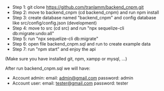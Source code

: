 - Step 1: git clone https://github.com/tranlamm/backend_cnpm.git
- Step 2: move to backend_cnpm (cd backend_cnpm) and run npm install
- Step 3: create database named "backend_cnpm" and config database like src/config/config.json (development)
- Step 4: move to src (cd src) and run "npx sequelize-cli db:migrate:undo:all"
- Step 5: run "npx sequelize-cli db:migrate"
- Step 6: open file backend_cnpm.sql and run to create example data
- Step 7: run "npm start" and enjoy the api

(Make sure you have installed git, npm, xampp or mysql, ...)

After run backend_cnpm.sql we will have:
- Account admin: 
email: admin@gmail.com
password: admin
- Account user:
email: tester@gmail.com
password: tester